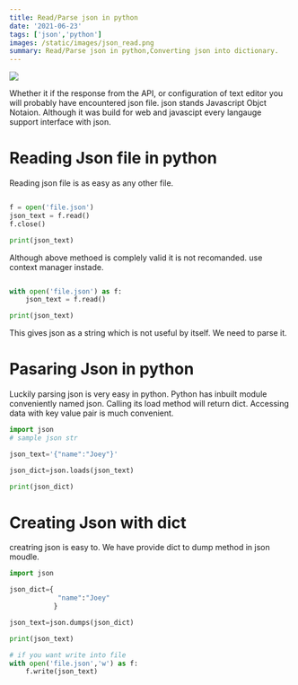 ```yaml
---
title: Read/Parse json in python
date: '2021-06-23'
tags: ['json','python']
images: /static/images/json_read.png
summary: Read/Parse json in python,Converting json into dictionary.
---
```

![](/static/images/json_read.png)


Whether it if the response from the API, or configuration of text editor you will probably have encountered json file.
json stands Javascript Objct Notaion. Although it was build 
for web and javascipt every langauge support interface with json.
<br/>
# Reading Json file in python
Reading json file is as easy as any other file.

```python

f = open('file.json')
json_text = f.read()
f.close()

print(json_text)
```
Although above methoed is complely valid it is not recomanded.
use context manager instade.

```python

with open('file.json') as f:
    json_text = f.read()

print(json_text)
```
This gives json as a string which is not useful by itself. We need to parse it.

# Pasaring Json in python

Luckily parsing json is very easy in python. Python has inbuilt  module conveniently named json.
Calling its load method will return dict.
Accessing data with key value pair is much convenient.


```python
import json
# sample json str

json_text='{"name":"Joey"}'

json_dict=json.loads(json_text)

print(json_dict)

```

# Creating Json with dict
creatring json is easy to. We have provide dict to dump 
method in json moudle.


```python
import json

json_dict={
            "name":"Joey"
           }

json_text=json.dumps(json_dict)

print(json_text)

# if you want write into file
with open('file.json','w') as f:
	f.write(json_text)
```